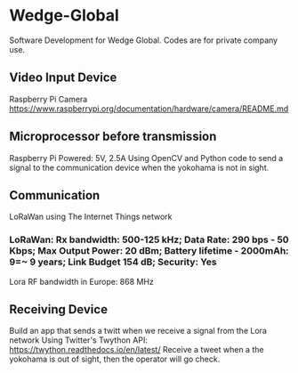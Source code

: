 # Wedge-Global
Software Development for Wedge Global.
Codes are for private company use.

## Video Input Device
Raspberry Pi Camera
https://www.raspberrypi.org/documentation/hardware/camera/README.md

## Microprocessor before transmission
Raspberry Pi
Powered: 5V, 2.5A
Using OpenCV and Python code to send a signal to the communication device when the yokohama is not in sight.

## Communication
LoRaWan using The Internet Things network
### LoRaWan: Rx bandwidth: 500-125 kHz; Data Rate: 290 bps - 50 Kbps; Max Output Power: 20 dBm; Battery lifetime - 2000mAh: 9=~ 9 years; Link Budget 154 dB; Security: Yes
Lora RF bandwidth in Europe: 868 MHz

## Receiving Device
Build an app that sends a twitt when we receive a signal from the Lora network
Using Twitter's Twython API: https://twython.readthedocs.io/en/latest/
Receive a tweet when a the yokohama is out of sight, then the operator will go check.


